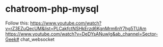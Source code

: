 # chatroom-php-mysql

Follow this:
https://www.youtube.com/watch?v=rZ3EZuQecUM&list=PLCakfctNSHkErzd6KgnMrm6nY7hg5TUAm
https://www.youtube.com/watch?v=DeDYsANuwIg&ab_channel=Sector-Geek#   c h a t _ w e b s o c k e t  
 